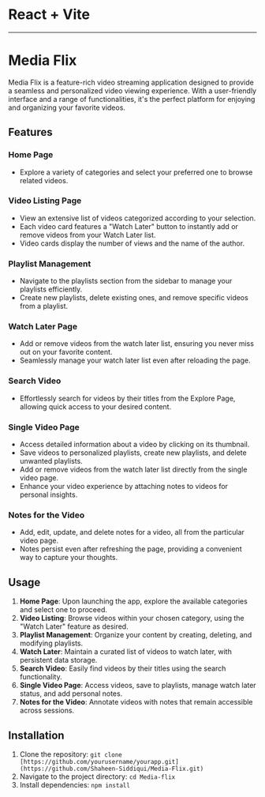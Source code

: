 # React + Vite
---
# Media Flix

Media Flix is a feature-rich video streaming application designed to provide a seamless and personalized video viewing experience. With a user-friendly interface and a range of functionalities, it's the perfect platform for enjoying and organizing your favorite videos.

## Features

### Home Page
- Explore a variety of categories and select your preferred one to browse related videos.

### Video Listing Page
- View an extensive list of videos categorized according to your selection.
- Each video card features a "Watch Later" button to instantly add or remove videos from your Watch Later list.
- Video cards display the number of views and the name of the author.

### Playlist Management
- Navigate to the playlists section from the sidebar to manage your playlists efficiently.
- Create new playlists, delete existing ones, and remove specific videos from a playlist.

### Watch Later Page
- Add or remove videos from the watch later list, ensuring you never miss out on your favorite content.
- Seamlessly manage your watch later list even after reloading the page.

### Search Video
- Effortlessly search for videos by their titles from the Explore Page, allowing quick access to your desired content.

### Single Video Page
- Access detailed information about a video by clicking on its thumbnail.
- Save videos to personalized playlists, create new playlists, and delete unwanted playlists.
- Add or remove videos from the watch later list directly from the single video page.
- Enhance your video experience by attaching notes to videos for personal insights.

### Notes for the Video
- Add, edit, update, and delete notes for a video, all from the particular video page.
- Notes persist even after refreshing the page, providing a convenient way to capture your thoughts.

## Usage

1. **Home Page**: Upon launching the app, explore the available categories and select one to proceed.
2. **Video Listing**: Browse videos within your chosen category, using the "Watch Later" feature as desired.
3. **Playlist Management**: Organize your content by creating, deleting, and modifying playlists.
4. **Watch Later**: Maintain a curated list of videos to watch later, with persistent data storage.
5. **Search Video**: Easily find videos by their titles using the search functionality.
6. **Single Video Page**: Access videos, save to playlists, manage watch later status, and add personal notes.
7. **Notes for the Video**: Annotate videos with notes that remain accessible across sessions.

## Installation

1. Clone the repository: `git clone [https://github.com/yourusername/yourapp.git](https://github.com/Shaheen-Siddiqui/Media-Flix.git)`
2. Navigate to the project directory: `cd Media-flix`
3. Install dependencies: `npm install`

